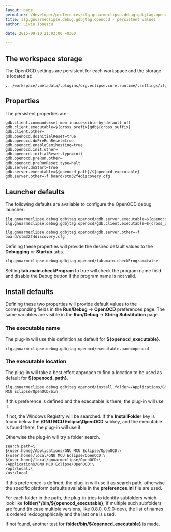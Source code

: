 ```yaml
---
layout: page
permalink: /developer/preferences/ilg.gnuarmeclipse.debug.gdbjtag.openocd/
title: ilg.gnuarmeclipse.debug.gdbjtag.openocd - persistent values
author: Liviu Ionescu

date: 2015-09-10 21:03:00 +0300

---
```


## The workspace storage

The OpenOCD settings are persistent for each workspace and the storage is located at:

    .../workspace/.metadata/.plugins/org.eclipse.core.runtime/.settings/ilg.gnuarmeclipse.debug.gdbjtag.openocd.prefs

## Properties

The persistent properties are:

    gdb.client.commands=set mem inaccessible-by-default off
    gdb.client.executable=${cross_prefix}gdb${cross_suffix}
    gdb.client.other=
    gdb.openocd.doInitialReset=true
    gdb.openocd.doPreRunReset=true
    gdb.openocd.enableSemihosting=true
    gdb.openocd.init.other=
    gdb.openocd.initialReset.type=init
    gdb.openocd.preRun.other=
    gdb.openocd.preRunReset.type=halt
    gdb.server.doStart=true
    gdb.server.executable=${openocd_path}/${openocd_executable}
    gdb.server.other=-f board/stm32f4discovery.cfg

## Launcher defaults

The following defaults are available to configure the OpenOCD debug launcher:

    ilg.gnuarmeclipse.debug.gdbjtag.openocd/gdb.server.executable=${openocd_path}/${openocd_executable}
    ilg.gnuarmeclipse.debug.gdbjtag.openocd/gdb.client.executable=${cross_prefix}gdb${cross_suffix}

    ilg.gnuarmeclipse.debug.gdbjtag.openocd/gdb.server.other=-f board/stm32f4discovery.cfg

Defining these properties will provide the desired default values to the **Debugging** or **Startup** tabs.

    ilg.gnuarmeclipse.debug.gdbjtag.openocd/tab.main.checkProgram=false

Setting **tab.main.checkProgram** to true will check the program name field and disable the Debug button if the program name is not valid.

## Install defaults

Defining these two properties will provide default values to the corresponding fields in the **Run/Debug** → **OpenOCD** preferences page. The same variables are visible in the **Run/Debug** → **String Substitution** page.

### The executable name

The plug-in will use this definition as default for **${openocd_executable}**.

    ilg.gnuarmeclipse.debug.gdbjtag.openocd/executable.name=openocd

### The executable location

The plug-in will take a best effort approach to find a location to be used as default for **${openocd_path}**.

    ilg.gnuarmeclipse.debug.gdbjtag.openocd/install.folder=/Applications/GNU MCU Eclipse/OpenOCD/bin

If this preference is defined and the executable is there, the plug-in will use it.

if not, the Windows Registry will be searched. If the **InstallFolder** key is found below the **\\GNU MCU Eclipse\\OpenOCD** subkey, and the executable is found there, the plug-in will use it.

Otherwise the plug-in will try a folder search.

    search.path=\
    ${user.home}/Applications/GNU MCU Eclipse/OpenOCD:\
    ${user.home}/local/GNU MCU Eclipse/OpenOCD:\
    ${user.home}/local/gnuarmeclipse/OpenOCD:\
    /Applications/GNU MCU Eclipse/OpenOCD:\
    /opt/local:\
    /usr/local

If this preference is defined, the plug-in will use it as search path, otherwise the specific platform defaults available in the **preferences.ini** file are used.

For each folder in the path, the plug-in tries to identify subfolders which look like **folder/\*/bin/${openocd_executable}**; if multiple such subfolders are found (in case multiple versions, like 0.8.0, 0.9.0-dev), the list of names is ordered lexicographically and the last one is used.

If not found, another test for **folder/bin/${openocd_executable}** is made.
